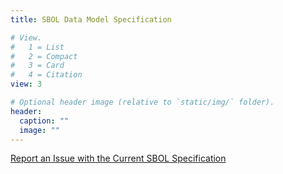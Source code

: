 ```yaml
---
title: SBOL Data Model Specification

# View.
#   1 = List
#   2 = Compact
#   3 = Card
#   4 = Citation
view: 3

# Optional header image (relative to `static/img/` folder).
header:
  caption: ""
  image: ""
---
```


[Report an Issue with the Current SBOL Specification](https://github.com/SynBioDex/SBOL-specification/issues)
<!--

The body of this page is filled in with the `version-X.Y.Z.md` pages
in this directory using the template found at `/layouts/DataModel-Specification`

-->